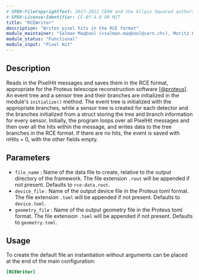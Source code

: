 ```yaml
---
# SPDX-FileCopyrightText: 2017-2022 CERN and the Allpix Squared authors
# SPDX-License-Identifier: CC-BY-4.0 OR MIT
title: "RCEWriter"
description: "Writes pixel hits in the RCE format"
module_maintainer: "Salman Maqbool (<salman.maqbool@cern.ch>), Moritz Kiehn (<msmk@cern.ch>)"
module_status: "Functional"
module_input: "Pixel Hit"
---
```


## Description
Reads in the PixelHit messages and saves them in the RCE format, appropriate for the Proteus telescope reconstruction software \[[@proteus]\]. An event tree and a sensor tree and their branches are initialized in the module's `initialize()` method. The event tree is initialized with the appropriate branches, while a sensor tree is created for each detector and the branches initialized from a struct storing the tree and branch information for every sensor. Initially, the program loops over all PixelHit messages and then over all the hits within the message, and writes data to the tree branches in the RCE format. If there are no hits, the event is saved with nHits = 0, with the other fields empty.

## Parameters
* `file_name` : Name of the data file to create, relative to the output directory of the framework. The file extension `.root` will be appended if not present. Defaults to `rce-data.root`.
* `device_file` : Name of the output device file in the Proteus toml format. The file extension `.toml` will be appended if not present. Defaults to `device.toml`.
* `geometry_file` : Name of the output geometry file in the Proteus toml format. The file extension `.toml` will be appended if not present. Defaults to `geometry.toml`.

## Usage
To create the default file an instantiation without arguments can be placed at the end of the main configuration:

```ini
[RCEWriter]
```

[@proteus]: https://gitlab.cern.ch/proteus/proteus
